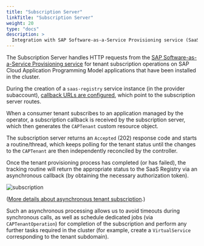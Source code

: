 ```yaml
---
title: "Subscription Server"
linkTitle: "Subscription Server"
weight: 20
type: "docs"
description: >
  Integration with SAP Software-as-a-Service Provisioning service (SaaS)
---
```


The Subscription Server handles HTTP requests from the [SAP Software-as-a-Service Provisioning service](https://help.sap.com/viewer/65de2977205c403bbc107264b8eccf4b/Cloud/en-US/2cd8913a50bc4d3e8172f84bb4bfba20.html) for tenant subscription operations on SAP Cloud Application Programming Model applications that have been installed in the cluster. 

During the creation of a `saas-registry` service instance (in the provider subaccount), [callback URLs are configured](../../../usage/prerequisites/#saas-provisioning-service), which point to the subscription server routes.

When a consumer tenant subscribes to an application managed by the operator, a subscription callback is received by the subscription server, which then generates the `CAPTenant` custom resource object. 

The subscription server returns an `Accepted` (202) response code and starts a routine/thread, which keeps polling for the tenant status until the changes to the `CAPTenant` are then independently reconciled by the controller. 

Once the tenant provisioning process has completed (or has failed), the tracking routine will return the appropriate status to the SaaS Registry via an asynchronous callback (by obtaining the necessary authorization token).


![subscription](/cap-operator/img/block-subscription.png)


([More details about asynchronous tenant subscription](https://controlcenter.ondemand.com/index.html#/knowledge_center/articles/2316430f7d804820934910db736cefbf).)

Such an asynchronous processing allows us to avoid timeouts during synchronous calls, as well as schedule dedicated jobs (via `CAPTenantOperation`) for completion of the subscription and perform any further tasks required in the cluster (for example, create a `VirtualService` corresponding to the tenant subdomain).
